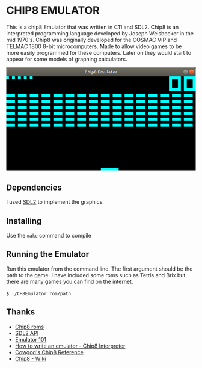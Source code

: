 # CHIP8 EMULATOR

This is a chip8 Emulator that was written in C11 and SDL2. Chip8 is an interpreted programming language
developed by Joseph Weisbecker in the mid 1970's. Chip8 was originally developed for the COSMAC VIP and
TELMAC 1800 8-bit microcomputers. Made to allow video games to be more easily programmed for these computers.
Later on they would start to appear for some models of graphing calculators.

![screenshot](chip8_BRIX.png)


## Dependencies 

I used [SDL2](https://www.libsdl.org/download-2.0.php) to implement the graphics.

## Installing

Use the `make` command to compile

## Running the Emulator

Run this emulator from the command line. The first argument should be the path to the game.
I have included some roms such as Tetris and Brix but there are many games you can find on the internet.

`$ ./CH8Emulator rom/path`

## Thanks

* [Chip8 roms](https://www.zophar.net/pdroms/chip8.html)
* [SDL2 API](https://wiki.libsdl.org/APIByCategory)
* [Emulator 101](http://www.emulator101.com/)
* [How to write an emulator - Chip8 Interpreter](http://www.multigesture.net/articles/how-to-write-an-emulator-chip-8-interpreter/)
* [Cowgod's Chip8 Reference](http://devernay.free.fr/hacks/chip8/C8TECH10.HTM#00E0)
* [Chip8 - Wiki](https://en.wikipedia.org/wiki/CHIP-8)




